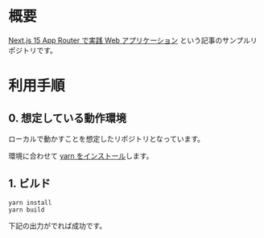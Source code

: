 # 概要

[Next.js 15 App Router で実践 Web アプリケーション]() という記事のサンプルリポジトリです。

# 利用手順

## 0. 想定している動作環境

ローカルで動かすことを想定したリポジトリとなっています。

環境に合わせて [yarn をインストール](https://classic.yarnpkg.com/lang/en/docs/install/#mac-stable)します。

## 1. ビルド

```terminal
yarn install
yarn build
```

下記の出力がでれば成功です。

```

```

